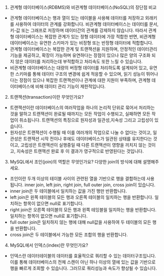 1. 관계형 데이터베이스(RDBMS)와 비관계형 데이터베이스(NoSQL)의 장단점 비교

- 관게형 데이터베이스는 행과 열이 있는 테이블을 사용해 데이터를 저장하고 외래키를 사용하여 데이터의 관계를 강화합니다. 비관계형 데이터베이스는 데이터를 문서, 키-값 또는 그래프로 저장하며 데이터간의 관계를 강제하지 않습니다. 따라서 관계형 데이터베이스는 복잡한 관계가 있는 정형 데이터에 가장 적합한 반면, 비관계형 데이터베이스는 유연한 스키마가 있는 비정형 또는 반정형 데이터에 적합합니다. 
- 관계형 데이터베이스는 복잡한 관계 및 트랜잭션을 지원하며, 안정적인 데이터관리 기능을 제공하고, 확장이 가능하며 유연하다는 장점이 있으나 많은 양의 구조화 되지 않은 데이터를 처리하는데 부적합하고 처리속도 또한 느릴 수 있습니다.
- 비관계형 데이터베이스는 대량의 버정형 데이터를 처리하도록 설계되어 있고, 유연한 스키마를 통해 데이터 구조의 변경에 쉽게 적응할 수 있으며, 읽기 성능이 뛰어나다는 장점이 있으나 복잡한 트랜잭션이나 관계에 대한 지원이 부족하며, 관계형 데이터베이스에 비해 데이터 관리 기능이 제한적입니다.

2. 트랜잭션(transaction)이란 무엇인가요?

- 트랜잭션이란 데이터베이스의 여러작업을 하나의 논리적 단위로 묶어서 처리하는 것을 말하고 트랜잭션이 완료될 때까지는 모든 작업이 수행되고, 실패하면 모든 작업이 취소됩니다. 트랜잭션의 특징으로 원자성과 일관성,지속성 그리고 고립성이 있습니다.
- 원자성은 트랜잭션이 수행될 때 이를 여러개의 작업으로 나눌 수 없다는 것이고, 일관성은 트랜잭션 시작 전이나 후에도 데이터베이스가 일관된 상태를 유지한다는 것이고, 고립성은 트랜잭션이 실행중일 때 다른 트랜잭션이 영향을 끼치지 않는 것이고, 지속성은 트랜잭션 완료 후 이 결과가 영구적으로  반영된다는 것입니다.

3. MySQL에서 조인(join)의 역할은 무엇인가요? 다양한 join의 방식에 대해 설명해주세요.

- 조인이란 두개 이상의 테이블 사이의 관련된 열을 기반으로 행을 결합하는데 사용 됩니다. inner join, left join, right join, full outer join, cross join이 있습니다.
- inner join은 두 테이블에서 일치하는 값을 가진 행만 반환합니다.
- left join은 왼쪽 테이블의 모든 행과 오른쪽 테이블의 일치하는 행을 반환합니다. 일치하는 항목이 없으면 null로 표기합니다.
- right join은 오른쪽 테이블의 모든 행과 왼쪽 테잉블읠 일치하는 행을 반환합니다. 일치하는 항목이 없으면 null로 표기합니다.
- full outer join은 일치하지 않는 행에 대해 null값을 사용하여 두 테이블의 모든 행을 반환합니다.
- cross join은 두 테이블에서 가능한 모든 조합의 행을 반환합니다. 

4. MySQL에서 인덱스(index)란 무엇인가요?

- 인덱스란 데이터테이블의 데이터를 효율적으로 쿼리할 수 있는 데이터구조입니다. 이를 통해 데이터베이스의 전체 스캔이 아닌 하나 이상의 열에 있는 값을 기반으로 행을 빠르게 조회할 수 있습니다. 그러므로 쿼리성능과 속도가 향상될 수 있습니다.
